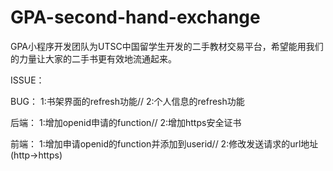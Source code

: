 # GPA-second-hand-exchange
GPA小程序开发团队为UTSC中国留学生开发的二手教材交易平台，希望能用我们的力量让大家的二手书更有效地流通起来。

ISSUE：

BUG：
1:书架界面的refresh功能//
2:个人信息的refresh功能

后端：
1:增加openid申请的function//
2:增加https安全证书

前端：
1:增加申请openid的function并添加到userid//
2:修改发送请求的url地址(http->https)

